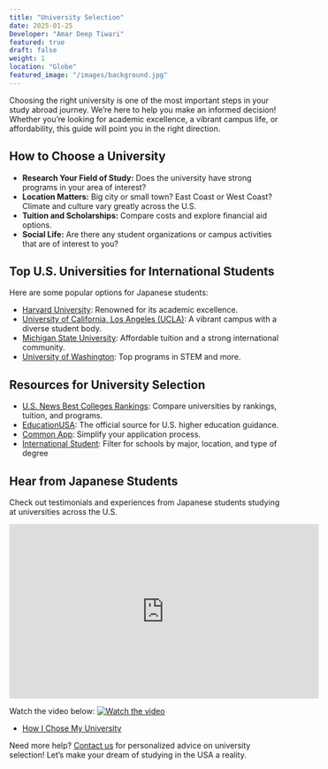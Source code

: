 ```yaml
---
title: "University Selection"
date: 2025-01-25
Developer: "Amar Deep Tiwari"
featured: true
draft: false
weight: 1
location: "Globe"
featured_image: "/images/background.jpg"
---
```



Choosing the right university is one of the most important steps in your study abroad journey. We’re here to help you make an informed decision! Whether you’re looking for academic excellence, a vibrant campus life, or affordability, this guide will point you in the right direction.
## How to Choose a University
- **Research Your Field of Study:** Does the university have strong programs in your area of interest?
- **Location Matters:** Big city or small town? East Coast or West Coast? Climate and culture vary greatly across the U.S.
- **Tuition and Scholarships:** Compare costs and explore financial aid options.
- **Social Life:** Are there any student organizations or campus activities that are of interest to you?
## Top U.S. Universities for International Students
Here are some popular options for Japanese students:
- [Harvard University](https://www.harvard.edu): Renowned for its academic excellence.
- [University of California, Los Angeles (UCLA)](https://www.ucla.edu): A vibrant campus with a diverse student body.
- [Michigan State University](https://msu.edu): Affordable tuition and a strong international community.
- [University of Washington](https://www.washington.edu): Top programs in STEM and more.
## Resources for University Selection
- [U.S. News Best Colleges Rankings](https://www.usnews.com/best-colleges): Compare universities by rankings, tuition, and programs.
- [EducationUSA](https://educationusa.state.gov): The official source for U.S. higher education guidance.
- [Common App](https://www.commonapp.org): Simplify your application process.
- [International Student](https://www.internationalstudent.com/school-search/usa/): Filter for schools by major, location, and type of degree
## Hear from Japanese Students
Check out testimonials and experiences from Japanese students studying at universities across the U.S.

<iframe width="560" height="315" src="https://www.youtube.com/embed/WqVAZXrqiAI?si=QnW9gHVn3sZTFXaU" title="YouTube video player" frameborder="0" allow="accelerometer; autoplay; clipboard-write; encrypted-media; gyroscope; picture-in-picture; web-share" referrerpolicy="strict-origin-when-cross-origin" allowfullscreen></iframe>

Watch the video below:
[![Watch the video](https://img.youtube.com/vi/WqVAZXrqiAI/maxresdefault.jpg)](https://youtu.be/WqVAZXrqiAI)
- [How I Chose My University](#)

Need more help? [Contact us](https://japan-usa-study.github.io/resources/) for personalized advice on university selection! Let’s make your dream of studying in the USA a reality.

<!--more-->